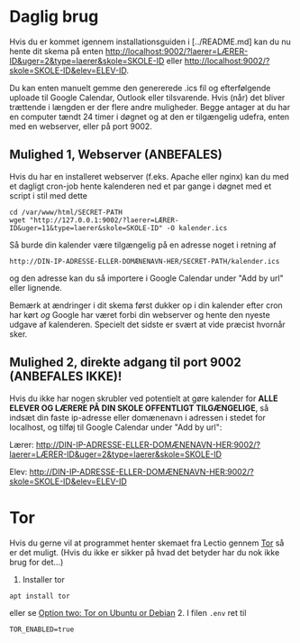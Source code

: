 # Daglig brug

Hvis du er kommet igennem installationsguiden i [../README.md] kan du nu hente dit skema på enten
<http://localhost:9002/?laerer=LÆRER-ID&uger=2&type=laerer&skole=SKOLE-ID> eller <http://localhost:9002/?skole=SKOLE-ID&elev=ELEV-ID>.

Du kan enten manuelt gemme den genererede .ics fil og efterfølgende uploade til Google Calendar, Outlook eller tilsvarende. Hvis (når) det bliver trættende i længden er der flere andre muligheder. Begge antager at du har en computer tændt 24 timer i døgnet og at den er tilgængelig udefra, enten med en webserver, eller på port 9002.


## Mulighed 1, Webserver (ANBEFALES)

Hvis du har en installeret webserver (f.eks. Apache eller nginx) kan du med et dagligt cron-job hente kalenderen ned et par gange i døgnet med et script i stil med dette

```
cd /var/www/html/SECRET-PATH
wget "http://127.0.0.1:9002/?laerer=LÆRER-ID&uger=11&type=laerer&skole=SKOLE-ID" -O kalender.ics
```
Så burde din kalender være tilgængelig på en adresse noget i retning af
```
http://DIN-IP-ADRESSE-ELLER-DOMÆNENAVN-HER/SECRET-PATH/kalender.ics
```
og den adresse kan du så importere i Google Calendar under "Add by url" eller lignende.

Bemærk at ændringer i dit skema først dukker op i din kalender efter cron har kørt *og* Google har været forbi din webserver og hente den nyeste udgave af kalenderen. Specielt det sidste er svært at vide præcist hvornår sker.

## Mulighed 2, direkte adgang til port 9002 (ANBEFALES IKKE)!

Hvis du ikke har nogen skrubler ved potentielt at gøre kalender for **ALLE ELEVER OG LÆRERE PÅ DIN SKOLE OFFENTLIGT TILGÆNGELIGE**, så indsæt din faste ip-adresse eller domænenavn i adressen i stedet for localhost, og tilføj til Google Calendar under "Add by url":

Lærer: <http://DIN-IP-ADRESSE-ELLER-DOMÆNENAVN-HER:9002/?laerer=LÆRER-ID&uger=2&type=laerer&skole=SKOLE-ID>

Elev: <http://DIN-IP-ADRESSE-ELLER-DOMÆNENAVN-HER:9002/?skole=SKOLE-ID&elev=ELEV-ID>



# Tor

Hvis du gerne vil at programmet henter skemaet fra Lectio gennem [Tor](https://www.torproject.org/) så er det muligt. (Hvis du ikke er sikker på hvad det betyder har du nok ikke brug for det...)

1. Installer tor
```
apt install tor
```
eller se [Option two: Tor on Ubuntu or Debian](https://www.torproject.org/docs/debian.html.en#ubuntu)
2. I filen `.env` ret til
```
TOR_ENABLED=true
```

